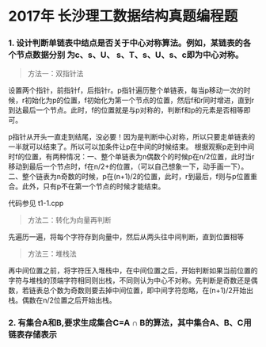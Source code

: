 # 2017年 长沙理工数据结构真题编程题
### 1. 设计判断单链表中结点是否关于中心对称算法。例如，某链表的各个节点数据分别 为c、s、U、 s、T、s、U、s、c即为中心对称。 
> 方法一：双指针法

设置两个指针，前指针f，后指针r。p指针遍历整个单链表，每当p移动一次的时候，r初始化为p的位置，f初始化为第一个节点的位置，然后f和r同时增进，直到r到达最后一个节点。此时，f的位置就是与p对称的，判断f和p的元素是否相等即可。

p指针从开头一直走到结尾，没必要！因为是判断中心对称，所以只要走单链表的一半就可以结束了。所以可以加条件让p在中间的时候结束。
根据观察p走到中间时f的位置，有两种情况：一、整个单链表为n偶数个的时候p在n/2位置，此时当r移动到最后一个节点时，f在n/2+的位置，（可以自己想象一下，动手画一下）。二、整个链表为n奇数的时候，p在(n+1)/2的位置，此时，r到最后，f则与p位置重合。此外，只有p不在第一个节点的时候才能结束。

代码参见 t1-1.cpp

>方法二：转化为向量再判断

先遍历一遍，将每个字符存到向量中，然后从两头往中间判断，直到位置相等

> 方法三：堆栈法

再中间位置之前，将字符压入堆栈中，在中间位置之后，开始判断如果当前位置的字符与堆栈的顶端字符相同则出栈，不同则认为中心不对称。先判断是奇数还是偶数，若链表总个数为奇数则要去掉中间位置，即中间字符忽略，在(n+1)/2开始出栈。偶数在n/2位置之后开始出栈。

### 2. 有集合A和B,要求生成集合C=A ∩ B的算法，其中集合A、B、C用链表存储表示


